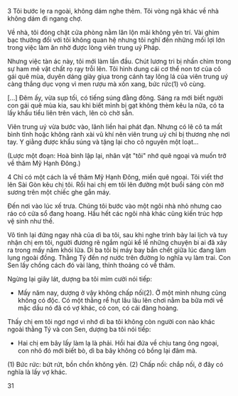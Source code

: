 3 Tôi bước lẹ ra ngoài, không dám nghe thêm. Tôi vòng ngã khác về nhà không dám đi ngang chợ.

Về nhà, tôi đóng chặt cửa phòng nằm lăn lộn mãi không yên trí. Vài ghim bạc thưởng đối với tôi không quan hệ nhưng tôi nghĩ đến những mối lợi lớn trong việc làm ăn nhờ được lòng viên trung uý Pháp.

Nhưng việc tàn ác này, tôi mới làm lần đầu. Chút lương tri bị nhấn chìm trong sự ham mê vật chất rọ rạy trỗi lên. Tôi hình dung cái cơ thể non tơ của cô gái quê mùa, duyên dáng giày giụa trong cánh tay lông lá của viên trung uý càng thắng dục vọng vì men rượu mà xốn xang, bức rức(1) vô cùng.

[...] Đêm ấy, vừa sụp tối, có tiếng súng đằng đông. Sáng ra mới biết người con gái quê mùa kia, sau khi biết mình bị gạt không thèm kêu la nữa, có ta lấy khẩu tiểu liên trên vách, lên cò chờ sẵn.

Viên trung uý vừa bước vào, lãnh liền hai phát đạn. Nhưng có lẽ cô ta mất bình tĩnh hoặc không rành xài vũ khí nên viên trung uý chỉ bị thương nhẹ nơi tay. Y giằng được khẩu súng và tặng lại cho cô nguyên một loạt...

(Lược một đoạn: Hoà bình lập lại, nhân vật "tôi" nhớ quê ngoại và muốn trở về thăm Mỹ Hạnh Đông.)

4 Chỉ có một cách là về thăm Mỹ Hạnh Đông, miền quê ngoại. Tôi viết thơ lên Sài Gòn kêu chị tôi. Rồi hai chị em tôi lên đường một buổi sáng còn mờ sương trên một chiếc ghe gắn máy.

Đến nơi vào lúc xế trưa. Chúng tôi bước vào một ngôi nhà nhỏ nhưng cao ráo có cửa sổ đang hoang. Hầu hết các ngôi nhà khác cũng kiến trúc hợp vệ sinh như thế.

Vô tình lại đứng ngay nhà của dì ba tôi, sau khi nghe trình bày lai lịch và tuy nhận chị em tôi, người đương rẽ ngắm ngủi kể lể những chuyện bi ai đã xảy ra trong mấy năm khói lửa. Dì ba tôi bị máy bay bắn chết giữa lúc đang làm lụng ngoài đồng. Thằng Tý đến nợ nước trên đường lo nghĩa vụ làm trai. Con Sen lấy chồng cách đó vài làng, thỉnh thoảng có về thăm.

Ngừng lại giây lát, dượng ba tôi mỉm cười nói tiếp:

- Mấy năm nay, dượng ở vậy không chấp nối(2). Ở một mình nhưng cũng không có độc. Có một thằng rể hụt lâu lâu lên chơi nằm ba bữa mới về mặc dầu nó đã có vợ khác, có con, có cái đàng hoàng.

Thấy chị em tôi ngơ ngơ vì nhớ dì ba tôi không còn người con nào khác ngoài thằng Tý và con Sen, dượng ba tôi nói tiếp:

- Hai chị em bây lấy làm lạ là phải. Hồi hai đứa về chịu tang ông ngoại, con nhỏ đó mới biết bò, dì ba bây không có bồng lại đâm mà.

(1) Bức rức: bứt rứt, bồn chồn không yên.
(2) Chấp nối: chắp nối, ở đây có nghĩa là lấy vợ khác.

31